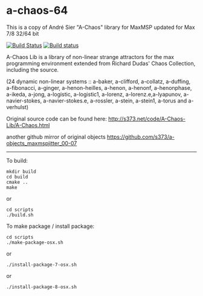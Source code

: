 # a-chaos-64
This is a copy of André Sier "A-Chaos" library for MaxMSP updated for Max 7/8 32/64 bit

[![Build Status](https://travis-ci.org/njazz/a-chaos-64.svg?branch=master)](https://travis-ci.org/njazz/a-chaos-64)
[![Build status](https://ci.appveyor.com/api/projects/status/lhqlqbeg4dhtbqwc?svg=true)](https://ci.appveyor.com/project/njazz/a-chaos-64)

A-Chaos Lib is a library of non-linear strange attractors for the max programming environment extended from Richard Dudas' Chaos Collection, including the source.

(24 dynamic non-linear systems :: a-baker, a-clifford, a-collatz, a-duffing, a-fibonacci, a-ginger, a-henon-heilles, a-henon, a-henonf, a-henonphase, a-ikeda, a-jong, a-logistic, a-logistic1, a-lorenz, a-lorenz.e,a-lyapunov, a-navier-stokes, a-navier-stokes.e, a-rossler, a-stein, a-stein1, a-torus and a-verhulst)

Original source code can be found here:
http://s373.net/code/A-Chaos-Lib/A-Chaos.html

another github mirror of original objects
https://github.com/s373/a-objects_maxmspjitter_00-07

-----

To build:

```
mkdir build
cd build
cmake ..
make
```

or

```
cd scripts
./build.sh
```

To make package / install package:

```
cd scripts
./make-package-osx.sh
```

or

```
./install-package-7-osx.sh
```

or

```
./install-package-8-osx.sh
```
